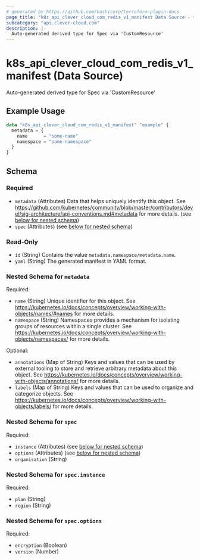 ```yaml
---
# generated by https://github.com/hashicorp/terraform-plugin-docs
page_title: "k8s_api_clever_cloud_com_redis_v1_manifest Data Source - terraform-provider-k8s"
subcategory: "api.clever-cloud.com"
description: |-
  Auto-generated derived type for Spec via 'CustomResource'
---
```


# k8s_api_clever_cloud_com_redis_v1_manifest (Data Source)

Auto-generated derived type for Spec via 'CustomResource'

## Example Usage

```terraform
data "k8s_api_clever_cloud_com_redis_v1_manifest" "example" {
  metadata = {
    name      = "some-name"
    namespace = "some-namespace"
  }
}
```

<!-- schema generated by tfplugindocs -->
## Schema

### Required

- `metadata` (Attributes) Data that helps uniquely identify this object. See https://github.com/kubernetes/community/blob/master/contributors/devel/sig-architecture/api-conventions.md#metadata for more details. (see [below for nested schema](#nestedatt--metadata))
- `spec` (Attributes) (see [below for nested schema](#nestedatt--spec))

### Read-Only

- `id` (String) Contains the value `metadata.namespace/metadata.name`.
- `yaml` (String) The generated manifest in YAML format.

<a id="nestedatt--metadata"></a>
### Nested Schema for `metadata`

Required:

- `name` (String) Unique identifier for this object. See https://kubernetes.io/docs/concepts/overview/working-with-objects/names/#names for more details.
- `namespace` (String) Namespaces provides a mechanism for isolating groups of resources within a single cluster. See https://kubernetes.io/docs/concepts/overview/working-with-objects/namespaces/ for more details.

Optional:

- `annotations` (Map of String) Keys and values that can be used by external tooling to store and retrieve arbitrary metadata about this object. See https://kubernetes.io/docs/concepts/overview/working-with-objects/annotations/ for more details.
- `labels` (Map of String) Keys and values that can be used to organize and categorize objects. See https://kubernetes.io/docs/concepts/overview/working-with-objects/labels/ for more details.


<a id="nestedatt--spec"></a>
### Nested Schema for `spec`

Required:

- `instance` (Attributes) (see [below for nested schema](#nestedatt--spec--instance))
- `options` (Attributes) (see [below for nested schema](#nestedatt--spec--options))
- `organisation` (String)

<a id="nestedatt--spec--instance"></a>
### Nested Schema for `spec.instance`

Required:

- `plan` (String)
- `region` (String)


<a id="nestedatt--spec--options"></a>
### Nested Schema for `spec.options`

Required:

- `encryption` (Boolean)
- `version` (Number)
